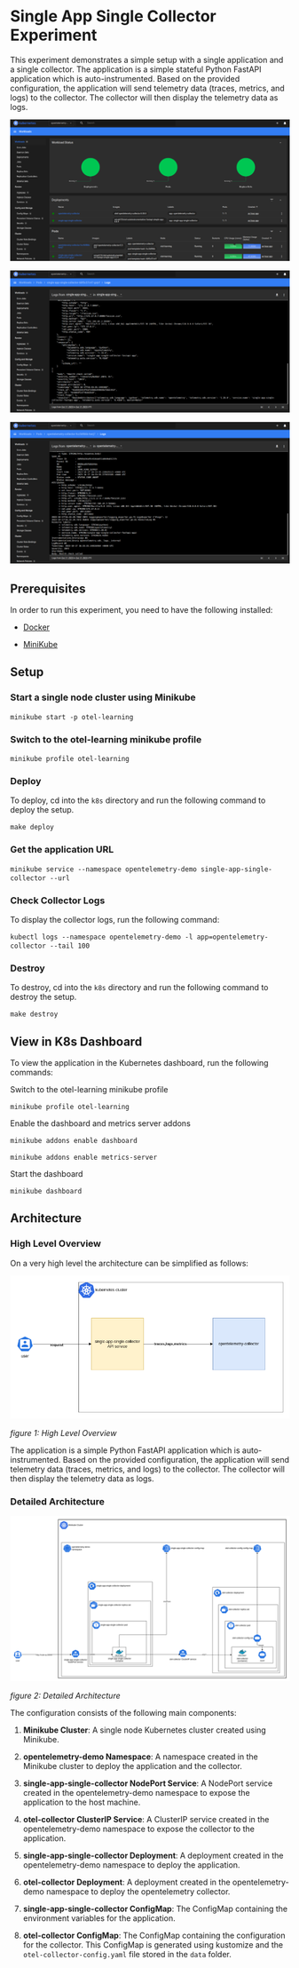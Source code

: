 # Single App Single Collector Experiment
This experiment demonstrates a simple setup with a single application and a single collector. The application is a simple stateful Python FastAPI application which is auto-instrumented. Based on the provided configuration, the application will send telemetry data (traces, metrics, and logs) to the collector. The collector will then display the telemetry data as logs. 


![k8s Dashboard](./assets/k8s-dashboard.png)

![Application Telemetry](./assets/application-telemetry.png)

![Collector Telemetry](./assets/collector-logs.png)


## Prerequisites
In order to run this experiment, you need to have the following installed:

- [Docker](https://docs.docker.com/get-docker/)

- [MiniKube](https://minikube.sigs.k8s.io/docs)


## Setup

### Start a single node cluster using Minikube

```shell
minikube start -p otel-learning
```

### Switch to the otel-learning minikube profile

```shell
minikube profile otel-learning
```

### Deploy

To deploy, cd into the `k8s` directory and run the following command to deploy the setup.

```shell
make deploy
```

### Get the application URL

```shell
minikube service --namespace opentelemetry-demo single-app-single-collector --url
```

### Check Collector Logs

To display the collector logs, run the following command:

```shell
kubectl logs --namespace opentelemetry-demo -l app=opentelemetry-collector --tail 100
```


### Destroy
To destroy, cd into the `k8s` directory and run the following command to destroy the setup.

```shell
make destroy
```

## View in K8s Dashboard

To view the application in the Kubernetes dashboard, run the following commands:

Switch to the otel-learning minikube profile

```shell
minikube profile otel-learning
```

Enable the dashboard and metrics server addons

```shell
minikube addons enable dashboard
```

```shell
minikube addons enable metrics-server
```

Start the dashboard

```shell
minikube dashboard
```


## Architecture


### High Level Overview

On a very high level the architecture can be simplified as follows:

![High Level Overview](./assets/high-level-architecture.drawio.png)

*figure 1: High Level Overview*

The application is a simple Python FastAPI application which is auto-instrumented. Based on the provided configuration, the application will send telemetry data (traces, metrics, and logs) to the collector. The collector will then display the telemetry data as logs.



### Detailed Architecture

![Architecture](./assets/architecture.drawio.png)

*figure 2: Detailed Architecture*


The configuration consists of the following main components:

1. **Minikube Cluster**: A single node Kubernetes cluster created using Minikube.

2. **opentelemetry-demo Namespace**: A namespace created in the Minikube cluster to deploy the application and the collector.

3. **single-app-single-collector NodePort Service**: A NodePort service created in the opentelemetry-demo namespace to expose the application to the host machine.

4. **otel-collector ClusterIP Service**: A ClusterIP service created in the opentelemetry-demo namespace to expose the collector to the application.

5. **single-app-single-collector Deployment**: A deployment created in the opentelemetry-demo namespace to deploy the application.

6. **otel-collector Deployment**: A deployment created in the opentelemetry-demo namespace to deploy the opentelemetry collector.

7. **single-app-single-collector ConfigMap**: The ConfigMap containing the environment variables for the application.

8. **otel-collector ConfigMap**: The ConfigMap containing the configuration for the collector. This ConfigMap is generated using kustomize and the `otel-collector-config.yaml` file stored in the `data` folder.

